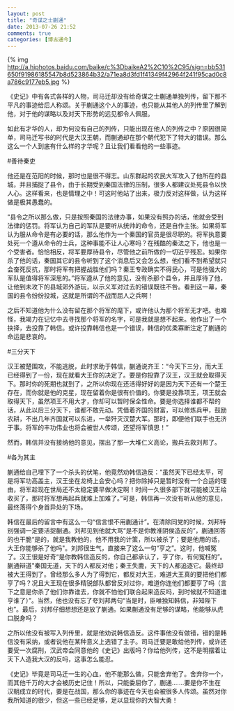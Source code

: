 ```yaml
---
layout: post
title: "奇谋之士蒯通"
date: 2013-07-26 21:52
comments: true
categories: [博古通今]
---
```


{% img http://a.hiphotos.baidu.com/baike/c%3DbaikeA2%2C10%2C95/sign=bb531650f91986185547b8d523864b32/a71ea8d3fd1f41349f42964f241f95cad0c8a786c9177eb5.jpg %}

《史记》中有各式各样的人物，司马迁却没有给奇谋之士蒯通单独列传，留下那不平凡的事迹给后人称颂。关于蒯通这个人的事迹，也只能从其他人的列传里了解到他，对于他的谋略以及对天下形势的远见都令人佩服。

如此有才华的人，却为何没有自己的列传，只能出现在他人的列传之中？原因很简单，司马迁写书的时代是大汉王朝，而蒯通却在那个朝代犯下了特大的错误。那么这么一个人到底有什么样的才华呢？且让我们看看他的一些事迹。

#善待秦吏

他还是在范阳的时候，那时也是很不得志。山东群起的农民大军攻入了他所在的县城，并且捕捉了县令，由于长期受到秦国法律的压制，很多人都建议处死县令以快人心。这样看来，也是情理之中！可这时他站了出来，极力反对这样做，认为这样做是极其愚蠢的。

“县令之所以那么做，只是按照秦国的法律办事，如果没有照办的话，他就会受到法律的惩罚。将军认为自己的军队是要听从统帅的命令，还是自作主张。如果将军认为服从命令是有必要的话，那么他作为一个秦国的官员是很尽职的。将军执意要处死一个遵从命令的士兵，这种事能不让人心寒吗？在残酷的秦法之下，他也是一个受害者。恰恰相反，将军要厚待县令，尽管他之前所做的一切近乎残忍。如果你杀了他的话，秦国其它的县令听到了这个消息后又会怎么想，他们看不到希望就只会奋死反抗，那时将军有把握战胜他们吗？秦王专政确实不得民心，可是他强大的军队是值得将军深思的。”将军遵从了他的意见，没有杀那个县令，并且厚待了他，让他到未攻下的县城郊外游玩，以示义军对过去的错误既往不咎。看到这一幕，秦国的县令纷纷投城，这就是所谓的不战而屈人之兵啊！

之后不知道他为什么没有留在那个将军的麾下，或许他认为那个将军无才吧。也难怪，我竭力在记忆中去寻找那个将军的名字，可是我就是想不起来。他作出了一个抉择，去投靠了韩信。或许投靠韩信也是一个错误，韩信的优柔寡断注定了蒯通的命运是悲哀的。

#三分天下

汉王被楚围攻，不能逃脱，此时求助于韩信，蒯通说齐王：“今天下三分，而大王已经得到了一份，现在就看大王你的决定了。要是你投靠了汉王，汉王就会取得天下。那时你的死期也就到了，之所以你现在还活得好好的是因为天下还有一个楚王存在，而你就是他的克星，现在留着你是很有价值的。你要是投靠项王，项王就会取得天下，虽然项王不用大才，你却可以暂时保全性命。要是你选择谁都不帮的话，从此以后三分天下，谁都不敢先动。凭借着齐国的财富，可以修炼兵甲，鼓励农耕，不出几年齐国就可以东进，一举歼灭汉楚大军。那时，即便他们联手也无济于事。将军的丰功伟业也将会被世人传颂，还望将军慎思！”

然而，韩信并没有接纳他的意见，摆出了那一大堆仁义高论，搬兵去救刘邦了。

#各为其主

蒯通给自己埋下了一个杀头的伏笔，他竟然劝韩信造反：“虽然天下已经太平，可是将军功高盖主，汉王坐在龙椅上会安心吗？把你除掉只是暂时没有一个合适的理由，将军趁现在世局还不太稳定要早做决定啊！时间一久很多部下就可能被汉王给收买了，那时将军想再起兵就难上加难了。”可是，韩信再一次没有听从他的意见，最终落得个身首异处的下场。

韩信在最后的留言中有这么一句“信言恨不用蒯通计”。在清除同党的时候，刘邦特别强调一定要活捉蒯通。刘邦见到他就大骂“是不是你教淮阴侯造反的”，蒯通回答的也干脆“是的，就是我教他的，他不用我的计策，所以被杀了；要是他用的话，大王你能够杀了他吗"。刘邦很生气，直接来了这么一句“亨之”。这时，他喊冤了。汉王很是好奇“是你教韩信造反的，你自己都承认了，亨了你，有何冤枉的”。蒯通辩道"秦国无道，天下的人都反对他；秦王失鹿，天下的人都追逐它。最终却被大王得到了。曾经那么多人为了得到它，都反对大王，难道大王真的要把他们都亨了吗？况且大王现在很多精锐部队都曾反对过你，难道你连他们都要亨了吗（言下之意是你杀了他们你靠谁去，你就不怕他们联合起来造反吗，到时候就不知道谁亨谁了）”。当然，他也没有忘了夸刘邦两句“当是时，臣唯独知韩信，非知陛下也”。最后，刘邦仔细想想还是放了蒯通。如果蒯通没有足够的谋略，他能够从虎口脱身吗？

之所以他没有被写入列传里，就是他劝说韩信造反。这件事他没有做错，错的是韩信没有采纳，或者说他在某种意义上选错了主子。司马迁要是敢给他列传，或许还要受一次腐刑，汉武帝会同意他的《史记》出版吗？你给他列传，这不是明摆着让天下人造我大汉的反吗，这事怎么能忍。

《史记》毕竟是司马迁一生的心血，他不能那么做，只能舍弃他了。舍弃你一个，而其他千万的大才会被历史记住！所以，只能委屈你了，蒯通.......要是你不生在汉朝成立的时代，要是在战国，那么你的事迹在今天也会被很多人传颂。虽然对你我所知道的很少，但这一些已经足够，足以显现你的大智大勇！